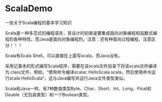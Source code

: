 # ScalaDemo
一些关于Scala编程的基本学习知识

Scala是一种多范式的编程语言，其设计的初衷是要集成面向对象编程和函数式编程的各种特性。而Java是面向对象编程的。注意：还有种面向过程编程，注意区分！！！

Scala有Scala Shell，可以直接在上面写scala，而Java没有。

采用记事本的形式编写Scala程序，需要在该scala文件目录下将该scala文件编译为.class文件，例如，“使用命令编译scalac HelloScala.scala，然后使用命令运行scala HelloScala”，这与Java编写并运行Java文件类型类似。

Scala和Java一样，有7种数值类型Byte、Char、Short、Int、Long、Float和Double（无包装类型）和一个Boolean类型。
